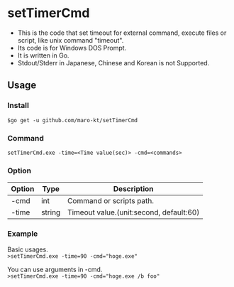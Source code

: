 # setTimerCmd

- This is the code that set timeout for external command, execute files or script, like unix command "timeout".
- Its code is for Windows DOS Prompt.
- It is written in Go.
- Stdout/Stderr in Japanese, Chinese and Korean is not Supported.

## Usage

### Install

`$go get -u github.com/maro-kt/setTimerCmd`

### Command

`setTimerCmd.exe -time=<Time value(sec)> -cmd=<commands>`

### Option

| Option | Type | Description |
| ---- | ---- | ---- |
| -cmd | int | Command or scripts path.|
| -time | string | Timeout value.(unit:second, default:60)  |

### Example

Basic usages.  
`>setTimerCmd.exe -time=90 -cmd="hoge.exe"`

You can use arguments in -cmd.  
`>setTimerCmd.exe -time=90 -cmd="hoge.exe /b foo"`

